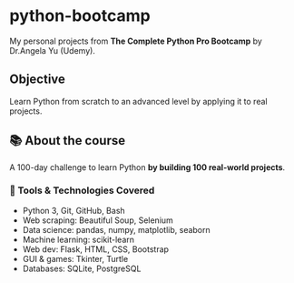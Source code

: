 # python-bootcamp
My personal projects from **The Complete Python Pro Bootcamp** by Dr.Angela Yu (Udemy).

## Objective
Learn Python from scratch to an advanced level by applying it to real projects.

## 📚 About the course
A 100-day challenge to learn Python **by building 100 real-world projects**.

### 🔧 Tools & Technologies Covered
- Python 3, Git, GitHub, Bash
- Web scraping: Beautiful Soup, Selenium
- Data science: pandas, numpy, matplotlib, seaborn
- Machine learning: scikit-learn
- Web dev: Flask, HTML, CSS, Bootstrap
- GUI & games: Tkinter, Turtle
- Databases: SQLite, PostgreSQL
